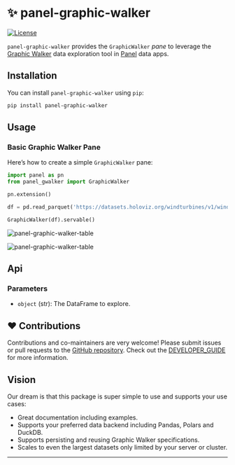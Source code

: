 # ✨ panel-graphic-walker

[![License](https://img.shields.io/badge/License-MIT%202.0-blue.svg)](https://opensource.org/licenses/MIT)

`panel-graphic-walker` provides the `GraphicWalker` *pane* to leverage the [Graphic Walker](https://github.com/Kanaries/graphic-walker) data exploration tool in [Panel](https://panel.holoviz.org/) data apps.

## Installation

You can install `panel-graphic-walker` using `pip`:

```bash
pip install panel-graphic-walker
```

## Usage

### Basic Graphic Walker Pane

Here’s how to create a simple `GraphicWalker` pane:

```python
import panel as pn
from panel_gwalker import GraphicWalker

pn.extension()

df = pd.read_parquet('https://datasets.holoviz.org/windturbines/v1/windturbines.parq')

GraphicWalker(df).servable()
```

![panel-graphic-walker-table](https://github.com/philippjfr/panel-graphic-walker/blob/main/static/panel-graphic-walker_table.png?raw=true)

![panel-graphic-walker-table](https://github.com/philippjfr/panel-graphic-walker/blob/main/static/panel-graphic-walker_plot.png?raw=true)

## Api

### Parameters

- `object` (str): The DataFrame to explore.

## ❤️ Contributions

Contributions and co-maintainers are very welcome! Please submit issues or pull requests to the [GitHub repository](https://github.com/philippjfr/panel-graphic-walker). Check out the [DEVELOPER_GUIDE](DEVELOPER_GUIDE.md) for more information.

## Vision

Our dream is that this package is super simple to use and supports your use cases:

- Great documentation including examples.
- Supports your preferred data backend including Pandas, Polars and DuckDB.
- Supports persisting and reusing Graphic Walker specifications.
- Scales to even the largest datasets only limited by your server or cluster.

----
